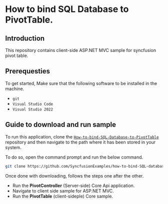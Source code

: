 # How to bind SQL Database to PivotTable.

## Introduction

This repository contains client-side ASP.NET MVC sample for syncfusion pivot table.

## Prerequesties

To get started, Make sure that the following software to be installed in the machine.

* `git`
* `Visual Studio Code`
* `Visual Studio 2022`

## Guide to download and run sample

To run this application, clone the [`How-to-bind-SQL-Database-to-PivotTable`](https://github.com/SyncfusionExamples/how-to-bind-SQL-database-to-pivot-table) repository and then navigate to the path where it has been stored in your system.

To do so, open the command prompt and run the below command.

```sh
git clone https://github.com/SyncfusionExamples/how-to-bind-SQL-database-to-pivot-table
```

Once done with downloading, follows the steps one after the other.

* Run the **PivotController** (Server-side) Core Api application.
* Navigate to client side sample for ASP.NET MVC.
* Run the **PivotTable** (client-sideple) Core sample.